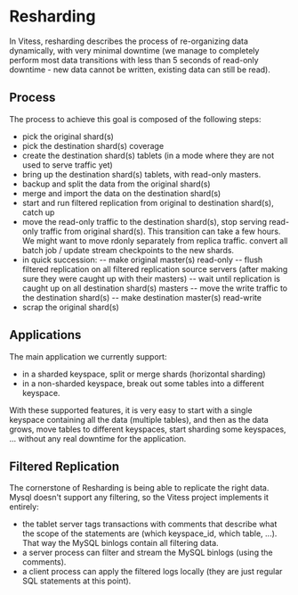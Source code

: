 # Resharding

In Vitess, resharding describes the process of re-organizing data dynamically, with very minimal downtime (we manage to
completely perform most data transitions with less than 5 seconds of read-only downtime - new data cannot be written,
existing data can still be read).

## Process

The process to achieve this goal is composed of the following steps:
- pick the original shard(s)
- pick the destination shard(s) coverage
- create the destination shard(s) tablets (in a mode where they are not used to serve traffic yet)
- bring up the destination shard(s) tablets, with read-only masters.
- backup and split the data from the original shard(s)
- merge and import the data on the destination shard(s)
- start and run filtered replication from original to destination shard(s), catch up
- move the read-only traffic to the destination shard(s), stop serving read-only traffic from original shard(s). This transition can take a few hours. We might want to move rdonly separately from replica traffic.
convert all batch job / update stream checkpoints to the new shards.
- in quick succession:
-- make original master(s) read-only
-- flush filtered replication on all filtered replication source servers (after making sure they were caught up with their masters)
-- wait until replication is caught up on all destination shard(s) masters
-- move the write traffic to the destination shard(s)
-- make destination master(s) read-write
- scrap the original shard(s)

## Applications

The main application we currently support:
- in a sharded keyspace, split or merge shards (horizontal sharding)
- in a non-sharded keyspace, break out some tables into a different keyspace.

With these supported features, it is very easy to start with a single keyspace containing all the data (multiple tables),
and then as the data grows, move tables to different keyspaces, start sharding some keyspaces, ... without any real
downtime for the application.

## Filtered Replication

The cornerstone of Resharding is being able to replicate the right data. Mysql doesn't support any filtering, so the
Vitess project implements it entirely:
- the tablet server tags transactions with comments that describe what the scope of the statements are (which keyspace_id,
which table, ...). That way the MySQL binlogs contain all filtering data.
- a server process can filter and stream the MySQL binlogs (using the comments).
- a client process can apply the filtered logs locally (they are just regular SQL statements at this point).
